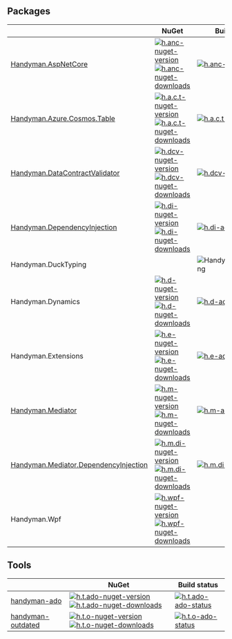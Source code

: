 ## Packages

| | NuGet | Build status |
|-|-|-|
| [Handyman.AspNetCore][h.anc-docs] | [![h.anc-nuget-version] ![h.anc-nuget-downloads]][h.anc-nuget] | [![h.anc-ado-status]][h.anc-ado] |
| [Handyman.Azure.Cosmos.Table][h.a.c.t-docs] | [![h.a.c.t-nuget-version] ![h.a.c.t-nuget-downloads]][h.a.c.t-nuget] | [![h.a.c.t-ado-status]][h.a.c.t-ado] |
| [Handyman.DataContractValidator][h.dcv-docs] | [![h.dcv-nuget-version] ![h.dcv-nuget-downloads]][h.dcv-nuget] | [![h.dcv-ado-status]][h.dcv-ado] |
| [Handyman.DependencyInjection][h.di-docs] | [![h.di-nuget-version] ![h.di-nuget-downloads]][h.di-nuget] | [![h.di-ado-status]][h.di-ado] |
| Handyman.DuckTyping | | ![Handyman.DuckTyping][h.dt-gha] |
| Handyman.Dynamics | [![h.d-nuget-version] ![h.d-nuget-downloads]][h.d-nuget] | [![h.d-ado-status]][h.d-ado] |
| Handyman.Extensions | [![h.e-nuget-version] ![h.e-nuget-downloads]][h.e-nuget] | [![h.e-ado-status]][h.e-ado] |
| [Handyman.Mediator][h.m-docs] | [![h.m-nuget-version] ![h.m-nuget-downloads]][h.m-nuget] | [![h.m-ado-status]][h.m-ado] |
| [Handyman.Mediator.DependencyInjection][h.m.di-docs] | [![h.m.di-nuget-version] ![h.m.di-nuget-downloads]][h.m.di-nuget] | [![h.m.di-ado-status]][h.m.di-ado] |
| Handyman.Wpf | [![h.wpf-nuget-version] ![h.wpf-nuget-downloads]][h.wpf-nuget] | |

## Tools

| | NuGet | Build status |
|-|-|-|
| [handyman-ado][h.t.ado-docs] | [![h.t.ado-nuget-version] ![h.t.ado-nuget-downloads]][h.t.ado-nuget] | [![h.t.ado-ado-status]][h.t.ado-ado] |
| [handyman-outdated][h.t.o-docs] | [![h.t.o-nuget-version] ![h.t.o-nuget-downloads]][h.t.o-nuget] | [![h.t.o-ado-status]][h.t.o-ado] |

[h.anc-docs]: src/Handyman.AspNetCore/docs/index.md
[h.anc-nuget]: https://www.nuget.org/packages/Handyman.AspNetCore
[h.anc-nuget-downloads]: https://img.shields.io/nuget/dt/Handyman.AspNetCore.svg
[h.anc-nuget-version]: https://img.shields.io/nuget/v/Handyman.AspNetCore.svg
[h.anc-ado]: https://dev.azure.com/jonassamuelsson/Handyman/_build?definitionId=6
[h.anc-ado-status]: https://dev.azure.com/jonassamuelsson/Handyman/_apis/build/status/Handyman.AspNetCore?branchName=master

[h.a.c.t-docs]: src/Handyman.Azure.Cosmos.Table/docs/index.md
[h.a.c.t-nuget]: https://www.nuget.org/packages/Handyman.Azure.Cosmos.Table
[h.a.c.t-nuget-downloads]: https://img.shields.io/nuget/dt/Handyman.Azure.Cosmos.Table.svg
[h.a.c.t-nuget-version]: https://img.shields.io/nuget/v/Handyman.Azure.Cosmos.Table.svg
[h.a.c.t-ado]: https://dev.azure.com/jonassamuelsson/Handyman/_build?definitionId=14
[h.a.c.t-ado-status]: https://dev.azure.com/jonassamuelsson/Handyman/_apis/build/status/Handyman.Azure.Cosmos.Table?branchName=master

[h.dcv-docs]: src/Handyman.DataContractValidator/docs/index.md
[h.dcv-nuget]: https://www.nuget.org/packages/Handyman.DataContractValidator
[h.dcv-nuget-downloads]: https://img.shields.io/nuget/dt/Handyman.DataContractValidator.svg
[h.dcv-nuget-version]: https://img.shields.io/nuget/v/Handyman.DataContractValidator.svg
[h.dcv-ado]: https://dev.azure.com/jonassamuelsson/Handyman/_build?definitionId=3
[h.dcv-ado-status]: https://dev.azure.com/jonassamuelsson/Handyman/_apis/build/status/Handyman.DataContractValidator?branchName=master

[h.di-docs]: src/Handyman.DependencyInjection/docs/index.md
[h.di-nuget]: https://www.nuget.org/packages/Handyman.DependencyInjection/
[h.di-nuget-version]: https://img.shields.io/nuget/v/Handyman.DependencyInjection.svg
[h.di-nuget-downloads]: https://img.shields.io/nuget/dt/Handyman.DependencyInjection.svg
[h.di-ado]: https://dev.azure.com/jonassamuelsson/Handyman/_build?definitionId=17
[h.di-ado-status]: https://dev.azure.com/jonassamuelsson/Handyman/_apis/build/status/Handyman.DependencyInjection?branchName=master

[h.dt-gha]: https://github.com/JonasSamuelsson/Handyman/workflows/Handyman.DuckTyping/badge.svg

[h.d-nuget]: https://www.nuget.org/packages/Handyman.Dynamics/
[h.d-nuget-version]: https://img.shields.io/nuget/v/Handyman.Dynamics.svg
[h.d-nuget-downloads]: https://img.shields.io/nuget/dt/Handyman.Dynamics.svg
[h.d-ado]: https://dev.azure.com/jonassamuelsson/Handyman/_build?definitionId=7
[h.d-ado-status]: https://dev.azure.com/jonassamuelsson/Handyman/_apis/build/status/Handyman.Dynamics?branchName=master

[h.e-nuget]: https://www.nuget.org/packages/Handyman.Extensions/
[h.e-nuget-version]: https://img.shields.io/nuget/v/Handyman.Extensions.svg
[h.e-nuget-downloads]: https://img.shields.io/nuget/dt/Handyman.Extensions.svg
[h.e-ado]: https://dev.azure.com/jonassamuelsson/Handyman/_build?definitionId=8
[h.e-ado-status]: https://dev.azure.com/jonassamuelsson/Handyman/_apis/build/status/Handyman.Extensions?branchName=master

[h.m-docs]: src/Handyman.Mediator/docs/index.md
[h.m-nuget]: https://www.nuget.org/packages/Handyman.Mediator/
[h.m-nuget-version]: https://img.shields.io/nuget/v/Handyman.Mediator.svg
[h.m-nuget-downloads]: https://img.shields.io/nuget/dt/Handyman.Mediator.svg
[h.m-ado]: https://dev.azure.com/jonassamuelsson/Handyman/_build?definitionId=4
[h.m-ado-status]: https://dev.azure.com/jonassamuelsson/Handyman/_apis/build/status/Handyman.Mediator?branchName=master

[h.m.di-docs]: src/Handyman.Mediator.DependencyInjection/docs/index.md
[h.m.di-nuget]: https://www.nuget.org/packages/Handyman.Mediator.DependencyInjection/
[h.m.di-nuget-version]: https://img.shields.io/nuget/v/Handyman.Mediator.DependencyInjection.svg
[h.m.di-nuget-downloads]: https://img.shields.io/nuget/dt/Handyman.Mediator.DependencyInjection.svg
[h.m.di-ado]: https://dev.azure.com/jonassamuelsson/Handyman/_build?definitionId=18
[h.m.di-ado-status]: https://dev.azure.com/jonassamuelsson/Handyman/_apis/build/status/Handyman.Mediator.DependencyInjection?branchName=master

[h.t.ado-docs]: src/Handyman.Tools.Ado/docs/index.md
[h.t.ado-nuget]: https://www.nuget.org/packages/handyman-ado/
[h.t.ado-nuget-version]: https://img.shields.io/nuget/v/handyman-ado.svg
[h.t.ado-nuget-downloads]: https://img.shields.io/nuget/dt/handyman-ado.svg
[h.t.ado-ado]: https://dev.azure.com/jonassamuelsson/Handyman/_build?definitionId=22
[h.t.ado-ado-status]: https://dev.azure.com/jonassamuelsson/Handyman/_apis/build/status/handyman-ado?branchName=master

[h.t.o-docs]: src/Handyman.Tools.Outdated/docs/index.md
[h.t.o-nuget]: https://www.nuget.org/packages/handyman-outdated/
[h.t.o-nuget-version]: https://img.shields.io/nuget/v/handyman-outdated.svg
[h.t.o-nuget-downloads]: https://img.shields.io/nuget/dt/handyman-outdated.svg
[h.t.o-ado]: https://dev.azure.com/jonassamuelsson/Handyman/_build?definitionId=23
[h.t.o-ado-status]: https://dev.azure.com/jonassamuelsson/Handyman/_apis/build/status/handyman-outdated?branchName=master

[h.wpf-nuget]: https://www.nuget.org/packages/Handyman.Wpf/
[h.wpf-nuget-version]: https://img.shields.io/nuget/v/Handyman.Wpf.svg
[h.wpf-nuget-downloads]: https://img.shields.io/nuget/dt/Handyman.Wpf.svg
